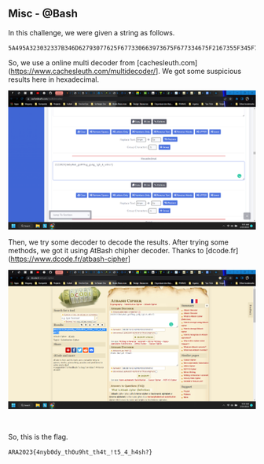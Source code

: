 ## Misc - @Bash

In this challenge, we were given a string as follows.

```
5A495A323032337B346D62793077625F677330663973675F677334675F2167355F345F733468733F7D
```

So, we use a online multi decoder from [cachesleuth.com](https://www.cachesleuth.com/multidecoder/]. We got some suspicious results here in hexadecimal.

![res](assets/Screenshot_20230226_081545.png)

Then, we try some decoder to decode the results. After trying some methods, we got it using AtBash chipher decoder. Thanks to [dcode.fr](https://www.dcode.fr/atbash-cipher]

![res](assets/Screenshot_20230226_081555.png)

</br>

So, this is the flag.

```
ARA2023{4nyb0dy_th0u9ht_th4t_!t5_4_h4sh?}
```
